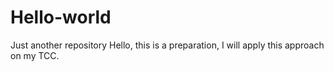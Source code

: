 # Hello-world

Just another repository
Hello, this is a preparation, I will apply this approach on my TCC.
